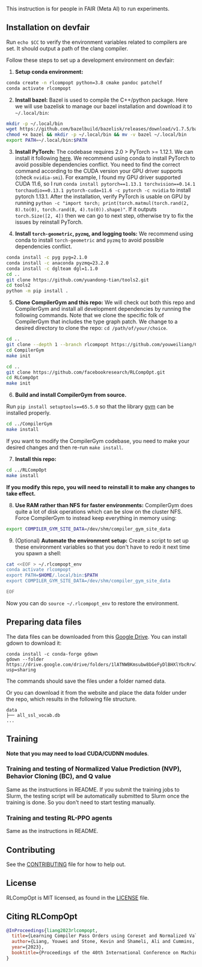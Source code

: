 
This instruction is for people in FAIR (Meta AI) to run experiments.


## Installation on devfair

Run `echo $CC` to verify the environment variables related to compilers are set. It should output a path of the clang compiler.

Follow these steps to set up a development environment on devfair:

1. **Setup conda environment:**

```sh
conda create -n rlcompopt python=3.8 cmake pandoc patchelf
conda activate rlcompopt
```

2. **Install bazel:** Bazel is used to compile the C++/python package. Here we
   will use bazelisk to manage our bazel installation and download it to
   `~/.local/bin`:

```sh
mkdir -p ~/.local/bin
wget https://github.com/bazelbuild/bazelisk/releases/download/v1.7.5/bazelisk-linux-amd64 -O bazel
chmod +x bazel && mkdir -p ~/.local/bin && mv -v bazel ~/.local/bin
export PATH=~/.local/bin:$PATH
```

3. **Install PyTorch:** The codebase requires 2.0 > PyTorch >= 1.12.1. We can install it following [here](https://pytorch.org/get-started/previous-versions). We recommend using conda to install PyTorch to avoid possible dependencies conflict. You need to find the correct command according to the CUDA version your GPU driver supports (check `nvidia-smi`). For example, I found my GPU driver supported CUDA 11.6, so I run `conda install pytorch==1.13.1 torchvision==0.14.1 torchaudio==0.13.1 pytorch-cuda=11.6 -c pytorch -c nvidia` to install pytorch 1.13.1. After the installation, verify PyTorch is usable on GPU by running `python -c "import torch; print(torch.matmul(torch.rand(2, 8).to(0), torch.rand(8, 4).to(0)).shape)"`. If it outputs `torch.Size([2, 4])` then we can go to next step, otherwise try to fix the issues by reinstall PyTorch.


4. **Install `torch-geometric`, `pyzmq`, and logging tools:** 
We recommend using conda to install `torch-geometric` and `pyzmq` to avoid possible dependencies conflict. 
```sh
conda install -c pyg pyg=2.1.0
conda install -c anaconda pyzmq=23.2.0
conda install -c dglteam dgl=1.1.0
cd ..
git clone https://github.com/yuandong-tian/tools2.git
cd tools2
python -m pip install .
```

5. **Clone CompilerGym and this repo:** We will check out both this repo and
   CompilerGym and install all development dependencies by running the following commands. Note that we clone the specific folk of CompilerGym that includes the type graph patch. We change to a desired directory to clone the repo: `cd /path/of/your/choice`.


```sh
cd ..
git clone --depth 1 --branch rlcompopt https://github.com/youweiliang/CompilerGym.git
cd CompilerGym
make init

cd ..
git clone https://github.com/facebookresearch/RLCompOpt.git
cd RLCompOpt
make init
```

6. **Build and install CompilerGym from source.** 

Run `pip install setuptools==65.5.0` so that the library [gym](https://github.com/openai/gym) can be installed properly.

```sh
cd ../CompilerGym
make install
```

If you want to modify the CompilerGym codebase, you need to make your desired changes and then re-run `make install`.


7. **Install this repo:**

```sh
cd ../RLCompOpt
make install
```
**If you modify this repo, you will need to reinstall it to make any changes to take effect.**

8. **Use RAM rather than NFS for faster environments:** CompilerGym
   does quite a lot of disk operations which can be slow on the cluster NFS.
   Force CompilerGym to instead keep everything in memory using:

```sh
export COMPILER_GYM_SITE_DATA=/dev/shm/compiler_gym_site_data
```


9. (Optional) **Automate the environment setup:** Create a script to set up
   these environment variables so that you don't have to redo it next time you
   spawn a shell:

```sh
cat <<EOF > ~/.rlcompopt_env
conda activate rlcompopt
export PATH=$HOME/.local/bin:$PATH
export COMPILER_GYM_SITE_DATA=/dev/shm/compiler_gym_site_data

EOF
```

Now you can do `source ~/.rlcompopt_env` to restore the environment.


## Preparing data files
The data files can be downloaded from this [Google Drive](https://drive.google.com/drive/folders/1lATNWBKmsubw8bGeFyDlBHXlYbcRrw7S?usp=sharing). You can install gdown to download it:
```
conda install -c conda-forge gdown
gdown --folder https://drive.google.com/drive/folders/1lATNWBKmsubw8bGeFyDlBHXlYbcRrw7S?usp=sharing
```
The commands should save the files under a folder named data. 

Or you can download it from the website and place the data folder under the repo, which results in the following file structure.
```
data
├── all_ssl_vocab.db
...
```

## Training

**Note that you may need to load CUDA/CUDNN modules**.

### Training and testing of Normalized Value Prediction (NVP), Behavior Cloning (BC), and Q value
Same as the instructions in README. If you submit the training jobs to Slurm, the testing script will be automatically submitted to Slurm once the training is done. So you don't need to start testing manually.


### Training and testing RL-PPO agents
Same as the instructions in README.

## Contributing
See the [CONTRIBUTING](CONTRIBUTING.md) file for how to help out.

## License
RLCompOpt is MIT licensed, as found in the [LICENSE](LICENSE) file.

## Citing RLCompOpt
```BibTeX
@InProceedings{liang2023rlcompopt,
  title={Learning Compiler Pass Orders using Coreset and Normalized Value Prediction},
  author={Liang, Youwei and Stone, Kevin and Shameli, Ali and Cummins, Chris and Elhoushi, Mostafa and Guo, Jiadong and Steiner, Benoit and Yang, Xiaomeng and Xie, Pengtao and Leather, Hugh and Tian, Yuandong},
  year={2023},
  booktitle={Proceedings of the 40th International Conference on Machine Learning}
}
```
